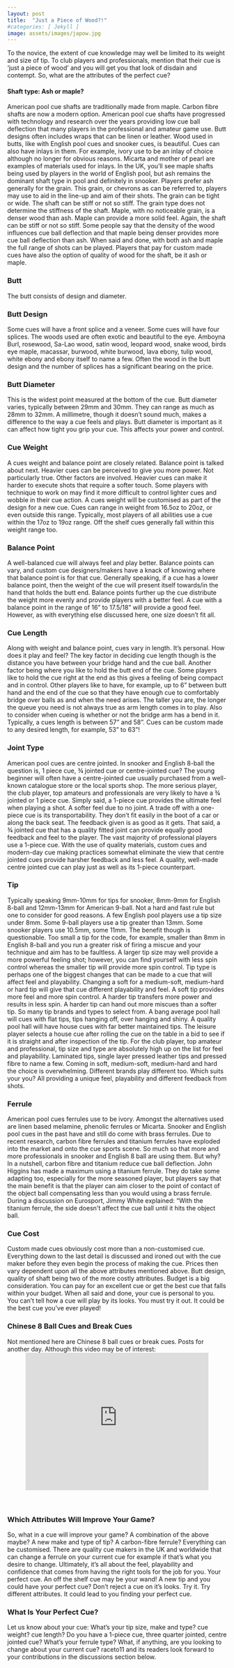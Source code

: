 ```yaml
---
layout: post
title:  "Just a Piece of Wood?!"
#categories: [ Jekyll ]
image: assets/images/japow.jpg
---
```


To the novice, the extent of cue knowledge may well be limited to its weight and size of tip.  To club players and professionals, mention that their cue is ‘just a piece of wood’ and you will get you that look of disdain and contempt.
So, what are the attributes of the perfect cue?

<h4>Shaft type: Ash or maple?</h4>
American pool cue shafts are traditionally made from maple.  Carbon fibre shafts are now a modern option.  American pool cue shafts have progressed with technology and research over the years providing low cue ball deflection that many players in the professional and amateur game use.  Butt designs often includes wraps that can be linen or leather. Wood used in butts, like with English pool cues and snooker cues, is beautiful.  Cues can also have inlays in them.  For example, ivory use to be an inlay of choice although no longer for obvious reasons.  Micarta and mother of pearl are examples of materials used for inlays.
In the UK, you’ll see maple shafts being used by players in the world of English pool, but ash remains the dominant shaft type in pool and definitely in snooker.
Players prefer ash generally for the grain.  This grain, or chevrons as can be referred to, players may use to aid in the line-up and aim of their shots.  The grain can be tight or wide.  The shaft can be stiff or not so stiff.  The grain type does not determine the stiffness of the shaft.
Maple, with no noticeable grain, is a denser wood than ash.  Maple can provide a more solid feel. Again, the shaft can be stiff or not so stiff.  
Some people say that the density of the wood influences cue ball deflection and that maple being denser provides more cue ball deflection than ash.
When said and done, with both ash and maple the full range of shots can be played.  Players that pay for custom made cues have also the option of quality of wood for the shaft, be it ash or maple. 

<h3>Butt</h3>
The butt consists of design and diameter.
<h3>Butt Design</h3>
Some cues will have a front splice and a veneer.  Some cues will have four splices.  The woods used 
are often exotic and beautiful to the eye.  Amboyna Burl, rosewood, Sa-Lao wood, satin wood, 
leopard wood, snake wood, birds eye maple, macassar, burwood, white burwood, lava ebony, tulip 
wood, white ebony and ebony itself to name a few.  Often the wood in the butt design and the 
number of splices has a significant bearing on the price.
<h3>Butt Diameter</h3>
This is the widest point measured at the bottom of the cue.
Butt diameter varies, typically between 29mm and 30mm. They can range as much as 28mm to 32mm. A millimetre, though it doesn’t sound much, makes a difference to the way a cue feels and plays.
Butt diameter is important as it can affect how tight you grip your cue.  This affects your power and control.

<h3>Cue Weight</h3>
A cues weight and balance point are closely related.  Balance point is talked about next.  
Heavier cues can be perceived to give you more power.  Not particularly true.  Other factors are involved.  Heavier cues can make it harder to execute shots that require a softer touch.  Some players with technique to work on may find it more difficult to control lighter cues and wobble in their cue action.  A cues weight will be customised as part of the design for a new cue.  Cues can range in weight from 16.5oz to 20oz, or even outside this range.  Typically, most players of all abilities use a cue within the 17oz to 19oz range.  Off the shelf cues generally fall within this weight range too.

<h3>Balance Point</h3>
A well-balanced cue will always feel and play better.  Balance points can vary, and custom cue designers/makers have a knack of knowing where that balance point is for that cue.  Generally speaking, if a cue has a lower balance point, then the weight of the cue will present itself towards/in the hand that holds the butt end.  Balance points further up the cue distribute the weight more evenly and provide players with a better feel. A cue with a balance point in the range of 16” to 17.5/18” will provide a good feel.  However, as with everything else discussed here, one size doesn’t fit all.

<h3>Cue Length</h3>
Along with weight and balance point, cues vary in length.  It’s personal.  How does it play and feel?  The key factor in deciding cue length though is the distance you have between your bridge hand and the cue ball.  Another factor being where you like to hold the butt end of the cue.  Some players like to hold the cue right at the end as this gives a feeling of being compact and in control.  Other players like to have, for example, up to 6” between butt hand and the end of the cue so that they have enough cue to comfortably bridge over balls as and when the need arises.  The taller you are, the longer the queue you need is not always true as arm length comes in to play.  Also to consider when cueing is whether or not the bridge arm has a bend in it.
Typically, a cues length is between 57” and 58”.  Cues can be custom made to any desired length, for example, 53” to 63”!

<h3>Joint Type</h3>
American pool cues are centre jointed.
In snooker and English 8-ball the question is, 1 piece cue, ¾ jointed cue or centre-jointed cue?  The young beginner will often have a centre-jointed cue usually purchased from a well-known catalogue store or the local sports shop.  The more serious player, the club player, top amateurs and professionals are very likely to have a ¾ jointed or 1 piece cue.  Simply said, a 1-piece cue provides the ultimate feel when playing a shot.  A softer feel due to no joint.  A trade off with a one-piece cue is its transportability.  They don’t fit easily in the boot of a car or along the back seat.  The feedback given is as good as it gets.  That said, a ¾ jointed cue that has a quality fitted joint can provide equally good feedback and feel to the player.  The vast majority of professional players use a 1-piece cue.
With the use of quality materials, custom cues and modern-day cue making practices somewhat eliminate the view that centre jointed cues provide harsher feedback and less feel.  A quality, well-made centre jointed cue can play just as well as its 1-piece counterpart.

<h3>Tip</h3>
Typically speaking 9mm-10mm for tips for snooker, 8mm-9mm for English 8-ball and 12mm-13mm for American 9-ball.  Not a hard and fast rule but one to consider for good reasons.  A few English pool players use a tip size under 8mm.  Some 9-ball players use a tip greater than 13mm.  Some snooker players use 10.5mm, some 11mm.  The benefit though is questionable.
Too small a tip for the code, for example, smaller than 8mm in English 8-ball and you run a greater risk of firing a miscue and your technique and aim has to be faultless.  A larger tip size may well provide a more powerful feeling shot; however, you can find yourself with less spin control whereas the smaller tip will provide more spin control. 
Tip type is perhaps one of the biggest changes that can be made to a cue that will affect feel and playability.  Changing a soft for a medium-soft, medium-hard or hard tip will give that cue different playability and feel. A soft tip provides more feel and more spin control.  A harder tip transfers more power and results in less spin.  A harder tip can hand out more miscues than a softer tip.
So many tip brands and types to select from.  A bang average pool hall will cues with flat tips, tips hanging off, over hanging and shiny.  A quality pool hall will have house cues with far better maintained tips.  The leisure player selects a house cue after rolling the cue on the table in a bid to see if it is straight and after inspection of the tip. For the club player, top amateur and professional, tip size and type are absolutely high up on the list for feel and playability.  Laminated tips, single layer pressed leather tips and pressed fibre to name a few.  Coming in soft, medium-soft, medium-hard and hard the choice is overwhelming.  Different brands play different too.  Which suits your you?  All providing a unique feel, playability and different feedback from shots.

<h3>Ferrule</h3>
American pool cues ferrules use to be ivory.  Amongst the alternatives used are linen based melamine,  phenolic ferrules or Micarta. 
Snooker and English pool cues in the past have and still do come with brass ferrules.  Due to recent research, carbon fibre ferrules and titanium ferrules have exploded into the market and onto the cue sports scene.  So much so that more and more professionals in snooker and English 8 ball are using them. But why?  In a nutshell, carbon fibre and titanium reduce cue ball deflection.  John Higgins has made a maximum using a titanium ferrule.  They do take some adapting too, especially for the more seasoned player, but players say that the main benefit is that the player can aim closer to the point of contact of the object ball compensating less than you would using a brass ferrule.
During a discussion on Eurosport, Jimmy White explained: “With the titanium ferrule, the side doesn't affect the cue ball until it hits the object ball.

<h3>Cue Cost</h3>
Custom made cues obviously cost more than a non-customised cue.  Everything down to the last detail is discussed and ironed out with the cue maker before they even begin the process of making the cue.  Prices then vary dependent upon all the above attributes mentioned above.  Butt design, quality of shaft being two of the more costly attributes.
Budget is a big consideration.  You can pay for an excellent cue or get the best cue that falls within your budget.
When all said and done, your cue is personal to you.  You can’t tell how a cue will play by its looks.  You must try it out.  It could be the best cue you’ve ever played!

<h3>Chinese 8 Ball Cues and Break Cues</h3>
Not mentioned here are Chinese 8 ball cues or break cues.  Posts for another day.  Although this video may be of interest:

<!-- <div style="text-align:center;">
    <iframe width="420" height="420" class="video" 
src="https://www.youtube.com/embed/m1jlkLcmwqM">
</iframe>
      </div> -->

<div style="text-align:center;">
		<iframe width="420" height="315" src="https://www.youtube.com/embed/F5aWXKuCxsU" frameborder="0" allowfullscreen></iframe>
</div><br><br>

<h3>Which Attributes Will Improve Your Game?</h3>
So, what in a cue will improve your game?  A combination of the above maybe? A new make and type of tip?  A carbon-fibre ferrule? Everything can be customised.  There are quality cue makers in the UK and worldwide that can change a ferrule on your current cue for example if that’s what you desire to change.  
Ultimately, it’s all about the feel, playability and confidence that comes from having the right tools for the job for you.  Your perfect cue.  An off the shelf cue may be your wand!  A new tip and you could have your perfect cue?
Don’t reject a cue on it’s looks.  Try it. Try different attributes. It could lead to you finding your perfect cue. 

<h3>What Is Your Perfect Cue?</h3>
Let us know about your cue:  What’s your tip size, make and type? cue weight?  cue length? Do you have a 1-piece cue, three quarter jointed, centre jointed cue?  What’s your ferrule type?  
What, if anything, are you looking to change about your current cue?
raceto11 and its readers look forward to your contributions in the discussions section below.

